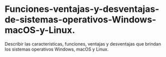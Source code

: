 # Funciones-ventajas-y-desventajas-de-sistemas-operativos-Windows-macOS-y-Linux.
Describir las características, funciones, ventajas y desventajas que brindan los sistemas operativos Windows, macOS y Linux.
